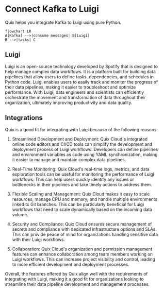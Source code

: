 # Connect Kafka to Luigi

Quix helps you integrate Kafka to Luigi using pure Python.

```mermaid
flowchart LR
A[Kafka] -->|consume messages| B[Luigi]
B -->|tasks| C
```

## Luigi

Luigi is an open-source technology developed by Spotify that is designed to help manage complex data workflows. It is a platform built for building data pipelines that allow users to define tasks, dependencies, and schedules in Python code. Luigi enables users to easily track and monitor the progress of their data pipelines, making it easier to troubleshoot and optimize performance. With Luigi, data engineers and scientists can efficiently orchestrate the movement and transformation of data throughout their organization, ultimately improving productivity and data quality.

## Integrations

Quix is a good fit for integrating with Luigi because of the following reasons:

1. Streamlined Development and Deployment: Quix Cloud's integrated online code editors and CI/CD tools can simplify the development and deployment process of Luigi workflows. Developers can define pipelines and environment variables as code using YAML synchronization, making it easier to manage and maintain complex data pipelines.

2. Real-Time Monitoring: Quix Cloud's real-time logs, metrics, and data exploration tools can be useful for monitoring the performance of Luigi workflows. This can help users quickly identify any issues or bottlenecks in their pipelines and take timely actions to address them.

3. Flexible Scaling and Management: Quix Cloud makes it easy to scale resources, manage CPU and memory, and handle multiple environments linked to Git branches. This can be particularly beneficial for Luigi workflows that need to scale dynamically based on the incoming data volume.

4. Security and Compliance: Quix Cloud ensures secure management of secrets and compliance with dedicated infrastructure options and SLAs. This can provide peace of mind for organizations handling sensitive data with their Luigi workflows.

5. Collaboration: Quix Cloud's organization and permission management features can enhance collaboration among team members working on Luigi workflows. This can increase project visibility and control, leading to more efficient development and deployment processes.

Overall, the features offered by Quix align well with the requirements of integrating with Luigi, making it a good fit for organizations looking to streamline their data pipeline development and management processes.

